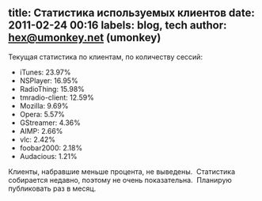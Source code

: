 title: Статистика используемых клиентов
date: 2011-02-24 00:16
labels: blog, tech
author: hex@umonkey.net (umonkey)
---
Текущая статистика по клиентам, по количеству сессий:

- iTunes: 23.97%
- NSPlayer: 16.95%
- RadioThing: 15.98%
- tmradio-client: 12.59%
- Mozilla: 9.69%
- Opera: 5.57%
- GStreamer: 4.36%
- AIMP: 2.66%
- vlc: 2.42%
- foobar2000: 2.18%
- Audacious: 1.21%

Клиенты, набравшие меньше процента, не выведены.  Статистика собирается недавно,
поэтому не очень показательна.  Планирую публиковать раз в месяц.
